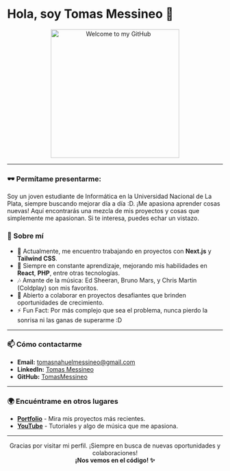 # Hola, soy Tomas Messineo 👋

<p align="center">
  <img src="https://i.imgur.com/Sy9lHrz.png" alt="Welcome to my GitHub" width="300"/>
</p>

---

### 🕶️ Permítame presentarme:

Soy un joven estudiante de Informática en la Universidad Nacional de La Plata, siempre buscando mejorar día a día :D. ¡Me apasiona aprender cosas nuevas! Aquí encontrarás una mezcla de mis proyectos y cosas que simplemente me apasionan. Si te interesa, puedes echar un vistazo.

### 🚀 Sobre mí

- 🔭 Actualmente, me encuentro trabajando en proyectos con **Next.js** y **Tailwind CSS**.
- 🌱 Siempre en constante aprendizaje, mejorando mis habilidades en **React**, **PHP**, entre otras tecnologías.
- 🎶 Amante de la música: Ed Sheeran, Bruno Mars, y Chris Martin (Coldplay) son mis favoritos.
- 🎯 Abierto a colaborar en proyectos desafiantes que brinden oportunidades de crecimiento.
- ⚡ Fun Fact: Por más complejo que sea el problema, nunca pierdo la sonrisa ni las ganas de superarme :D

---

### 📫 Cómo contactarme

- **Email:** [tomasnahuelmessineo@gmail.com](mailto:tomasnahuelmessineo@gmail.com)
- **LinkedIn:** [Tomas Messineo](https://www.linkedin.com/in/tomasmessineo/)
- **GitHub:** [TomasMessineo](https://github.com/TomasMessineo)

---

### 🌍 Encuéntrame en otros lugares

- [**Portfolio**](https://tomasmessineo.com) - Mira mis proyectos más recientes.
- [**YouTube**](https://youtube.com/tomasmessineo) - Tutoriales y algo de música que me apasiona.

---

<p align="center">
  Gracias por visitar mi perfil. ¡Siempre en busca de nuevas oportunidades y colaboraciones!<br>
  <strong>¡Nos vemos en el código! ✨</strong>
</p>
